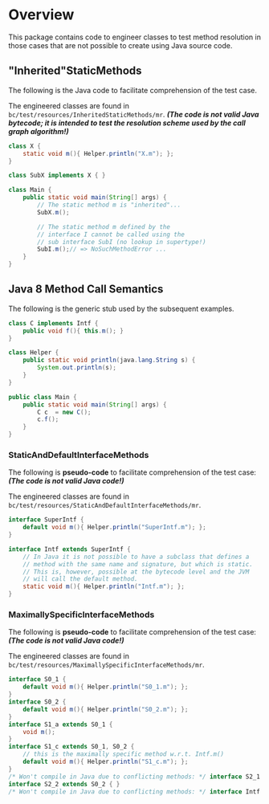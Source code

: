 # Overview
This package contains code to engineer classes to test method resolution in
those cases that are not possible to create using Java source code.

## "Inherited"StaticMethods
The following is the Java code to facilitate comprehension of the test case.

The engineered classes are found in `bc/test/resources/InheritedStaticMethods/mr`.
***(The code is not valid Java bytecode; it is intended to test the resolution scheme used by the call graph algorithm!)***

```java
class X {
    static void m(){ Helper.println("X.m"); };
}

class SubX implements X { }

class Main {
    public static void main(String[] args) {
        // The static method m is "inherited"...
        SubX.m();

        // The static method m defined by the
        // interface I cannot be called using the
        // sub interface SubI (no lookup in supertype!)
        SubI.m();// => NoSuchMethodError ...
    }
}    
```

## Java 8 Method Call Semantics

The following is the generic stub used by the subsequent examples.
```java
class C implements Intf {
    public void f(){ this.m(); }
}

class Helper {
    public static void println(java.lang.String s) {
        System.out.println(s);
    }
}

public class Main {
    public static void main(String[] args) {
        C c  = new C();
        c.f();
    }
}
```


### StaticAndDefaultInterfaceMethods
The following is **pseudo-code** to facilitate comprehension of the test case:
***(The code is not valid Java code!)***

The engineered classes are found in `bc/test/resources/StaticAndDefaultInterfaceMethods/mr`.

```java
interface SuperIntf {
    default void m(){ Helper.println("SuperIntf.m"); };
}

interface Intf extends SuperIntf {
    // In Java it is not possible to have a subclass that defines a
    // method with the same name and signature, but which is static.
    // This is, however, possible at the bytecode level and the JVM
    // will call the default method.
    static void m(){ Helper.println("Intf.m"); };
}
```

### MaximallySpecificInterfaceMethods
The following is **pseudo-code** to facilitate comprehension of the test case:
***(The code is not valid Java code!)***

The engineered classes are found in `bc/test/resources/MaximallySpecificInterfaceMethods/mr`.

```java
interface S0_1 {
    default void m(){ Helper.println("S0_1.m"); };
}
interface S0_2 {
    default void m(){ Helper.println("S0_2.m"); };
}
interface S1_a extends S0_1 {
    void m();
}
interface S1_c extends S0_1, S0_2 {
    // this is the maximally specific method w.r.t. Intf.m()
    default void m(){ Helper.println("S1_c.m"); };
}
/* Won't compile in Java due to conflicting methods: */ interface S2_1 extends S1_a, S1_c { }
interface S2_2 extends S0_2 { }
/* Won't compile in Java due to conflicting methods: */ interface Intf extends S2_1, S2_2 { }
```

